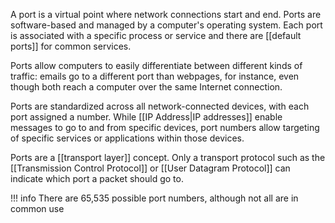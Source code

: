 A port is a virtual point where network connections start and end. Ports are software-based and managed by a computer's operating system. Each port is associated with a specific process or service and there are [[default ports]] for common services. 

Ports allow computers to easily differentiate between different kinds of traffic: emails go to a different port than webpages, for instance, even though both reach a computer over the same Internet connection.

Ports are standardized across all network-connected devices, with each port assigned a number. While [[IP Address|IP addresses]] enable messages to go to and from specific devices, port numbers allow targeting of specific services or applications within those devices.

Ports are a [[transport layer]] concept. Only a transport protocol such as the [[Transmission Control Protocol]] or [[User Datagram Protocol]] can indicate which port a packet should go to.

!!! info
    There are 65,535 possible port numbers, although not all are in common use

